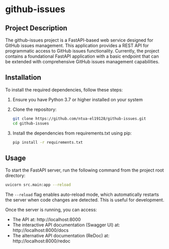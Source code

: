 # github-issues

## Project Description

The github-issues project is a FastAPI-based web service designed for GitHub issues management. This application provides a REST API for programmatic access to GitHub issues functionality. Currently, the project contains a foundational FastAPI application with a basic endpoint that can be extended with comprehensive GitHub issues management capabilities.

## Installation

To install the required dependencies, follow these steps:

1. Ensure you have Python 3.7 or higher installed on your system

2. Clone the repository:
   ```bash
   git clone https://github.com/ntua-el19128/github-issues.git
   cd github-issues
   ```

3. Install the dependencies from requirements.txt using pip:
   ```bash
   pip install -r requirements.txt
   ```

## Usage

To start the FastAPI server, run the following command from the project root directory:

```bash
uvicorn src.main:app --reload
```

The `--reload` flag enables auto-reload mode, which automatically restarts the server when code changes are detected. This is useful for development.

Once the server is running, you can access:
- The API at: http://localhost:8000
- The interactive API documentation (Swagger UI) at: http://localhost:8000/docs
- The alternative API documentation (ReDoc) at: http://localhost:8000/redoc

